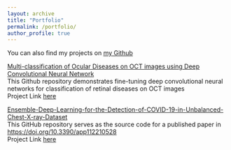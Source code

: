 ```yaml
---
layout: archive
title: "Portfolio"
permalink: /portfolio/
author_profile: true
---
```

You can also find my projects on [ my Github](https://github.com/synasreng)<br/>

[Multi-classification of Ocular Diseases on OCT images using Deep Convolutional Neural Network](https://github.com/synasreng/multi_retinalOCT_deeplearning)\
This Github repository demonstrates fine-tuning deep convolutional neural networks for classification of retinal diseases on OCT images\
Project Link [here](https://github.com/synasreng/multi_retinalOCT_deeplearning)<br/>

[Ensemble-Deep-Learning-for-the-Detection-of-COVID-19-in-Unbalanced-Chest-X-ray-Dataset](https://doi.org/10.3390/app112210528)\
This GitHub repository serves as the source code for a published paper in  https://doi.org/10.3390/app112210528 \
Project Link [here](https://github.com/synasreng/X-rays_ensemble_deeplearning)<br/>

